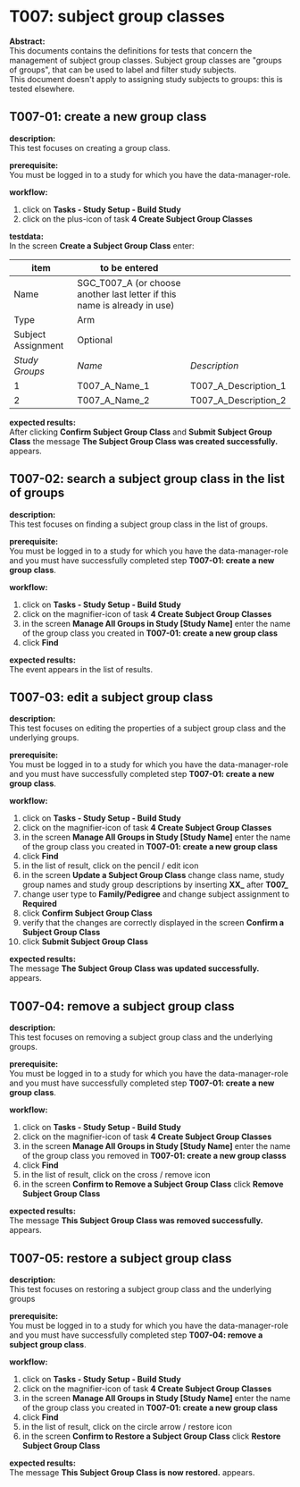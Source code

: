 # T007: subject group classes
**Abstract:**  
This documents contains the definitions for tests that concern the management of subject group classes. Subject group classes are "groups of groups", that can be used to label and filter study subjects.  
This document doesn't apply to assigning study subjects to groups: this is tested elsewhere.

## T007-01: create a new group class
**description:**  
This test focuses on creating a group class.

**prerequisite:**  
You must be logged in to a study for which you have the data-manager-role.

**workflow:**  
1. click on **Tasks - Study Setup - Build Study**
1. click on the plus-icon of task **4 Create Subject Group Classes**

**testdata:**  
In the screen **Create a Subject Group Class** enter:

| item | to be entered | | 
| -- | ----- | -- |
| Name | SGC_T007_A (or choose another last letter if this name is already in use) | |
| Type | Arm | | 
| Subject Assignment | Optional |  
| *Study Groups* | *Name* | *Description* |
| 1 | T007_A_Name_1 | T007_A_Description_1 |  
| 2 | T007_A_Name_2 | T007_A_Description_2 |  

**expected results:**  
After clicking **Confirm Subject Group Class** and **Submit Subject Group Class** the message **The Subject Group Class was created successfully.** appears.

## T007-02: search a subject group class in the list of groups  
**description:**  
This test focuses on finding a subject group class in the list of groups.

**prerequisite:**  
You must be logged in to a study for which you have the data-manager-role and you must have successfully completed step **T007-01: create a new group class**.  

**workflow:**  
1. click on **Tasks - Study Setup - Build Study**
1. click on the magnifier-icon of task **4 Create Subject Group Classes**
1. in the screen **Manage All Groups in Study [Study Name]** enter the name of the group class you created in **T007-01: create a new group class**
1. click **Find**

**expected results:**  
The event appears in the list of results.  

## T007-03: edit a subject group class
**description:**  
This test focuses on editing the properties of a subject group class and the underlying groups.

**prerequisite:**  
You must be logged in to a study for which you have the data-manager-role and you must have successfully completed step **T007-01: create a new group class**.  

**workflow:**  
1. click on **Tasks - Study Setup - Build Study**
1. click on the magnifier-icon of task **4 Create Subject Group Classes**
1. in the screen **Manage All Groups in Study [Study Name]** enter the name of the group class you created in **T007-01: create a new group class**
1. click **Find**
1. in the list of result, click on the pencil / edit icon
1. in the screen **Update a Subject Group Class** change class name, study group names and study group descriptions by inserting **XX_** after **T007_**
1. change user type to **Family/Pedigree** and change subject assignment to **Required**
1. click **Confirm Subject Group Class**
1. verify that the changes are correctly displayed in the screen **Confirm a Subject Group Class**
1. click **Submit Subject Group Class**  

**expected results:**  
The message **The Subject Group Class was updated successfully.** appears.

## T007-04: remove a subject group class
**description:**  
This test focuses on removing a subject group class and the underlying groups.

**prerequisite:**  
You must be logged in to a study for which you have the data-manager-role and you must have successfully completed step **T007-01: create a new group class**.  

**workflow:**    
1. click on **Tasks - Study Setup - Build Study**
1. click on the magnifier-icon of task **4 Create Subject Group Classes**
1. in the screen **Manage All Groups in Study [Study Name]** enter the name of the group class you removed in **T007-01: create a new group classs**
1. click **Find**
1. in the list of result, click on the cross / remove icon
1. in the screen **Confirm to Remove a Subject Group Class** click **Remove Subject Group Class**

**expected results:**  
The message **This Subject Group Class was removed successfully.** appears.


## T007-05: restore a subject group class
**description:**  
This test focuses on restoring a subject group class and the underlying groups

**prerequisite:**  
You must be logged in to a study for which you have the data-manager-role and you must have successfully completed step **T007-04: remove a subject group class**.  

**workflow:**    
1. click on **Tasks - Study Setup - Build Study**
1. click on the magnifier-icon of task **4 Create Subject Group Classes**
1. in the screen **Manage All Groups in Study [Study Name]** enter the name of the group class you created in **T007-01: create a new group class**
1. click **Find**
1. in the list of result, click on the circle arrow / restore icon
1. in the screen **Confirm to Restore a Subject Group Class** click **Restore Subject Group Class**

**expected results:**  
The message **This Subject Group Class is now restored.** appears.

